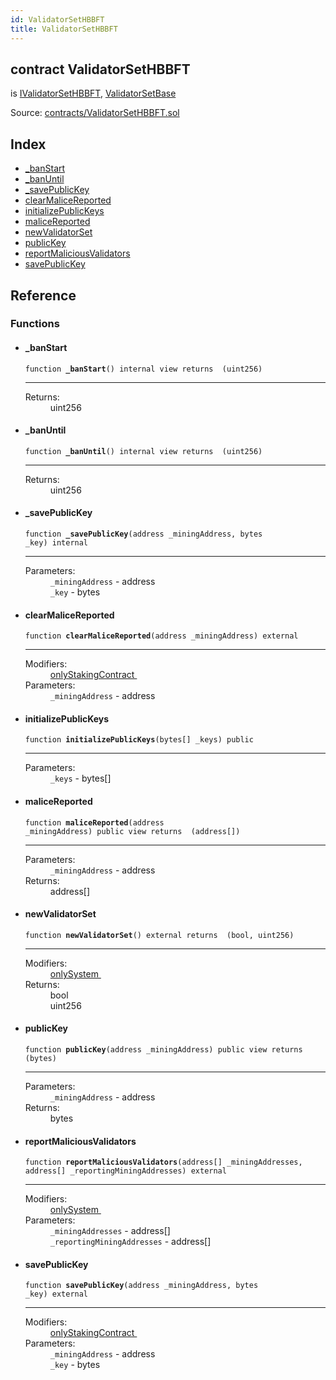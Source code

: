 ```yaml
---
id: ValidatorSetHBBFT
title: ValidatorSetHBBFT
---
```


<div class="contract-doc"><div class="contract"><h2 class="contract-header"><span class="contract-kind">contract</span> ValidatorSetHBBFT</h2><p class="base-contracts"><span>is</span> <a href="interfaces_IValidatorSetHBBFT.html">IValidatorSetHBBFT</a><span>, </span><a href="abstracts_ValidatorSetBase.html">ValidatorSetBase</a></p><div class="source">Source: <a href="https://github.com/poanetwork/posdao-contracts/blob/v0.1.0/contracts/ValidatorSetHBBFT.sol" target="_blank">contracts/ValidatorSetHBBFT.sol</a></div></div><div class="index"><h2>Index</h2><ul><li><a href="ValidatorSetHBBFT.html#_banStart">_banStart</a></li><li><a href="ValidatorSetHBBFT.html#_banUntil">_banUntil</a></li><li><a href="ValidatorSetHBBFT.html#_savePublicKey">_savePublicKey</a></li><li><a href="ValidatorSetHBBFT.html#clearMaliceReported">clearMaliceReported</a></li><li><a href="ValidatorSetHBBFT.html#initializePublicKeys">initializePublicKeys</a></li><li><a href="ValidatorSetHBBFT.html#maliceReported">maliceReported</a></li><li><a href="ValidatorSetHBBFT.html#newValidatorSet">newValidatorSet</a></li><li><a href="ValidatorSetHBBFT.html#publicKey">publicKey</a></li><li><a href="ValidatorSetHBBFT.html#reportMaliciousValidators">reportMaliciousValidators</a></li><li><a href="ValidatorSetHBBFT.html#savePublicKey">savePublicKey</a></li></ul></div><div class="reference"><h2>Reference</h2><div class="functions"><h3>Functions</h3><ul><li><div class="item function"><span id="_banStart" class="anchor-marker"></span><h4 class="name">_banStart</h4><div class="body"><code class="signature">function <strong>_banStart</strong><span>() </span><span>internal </span><span>view </span><span>returns  (uint256) </span></code><hr/><dl><dt><span class="label-return">Returns:</span></dt><dd>uint256</dd></dl></div></div></li><li><div class="item function"><span id="_banUntil" class="anchor-marker"></span><h4 class="name">_banUntil</h4><div class="body"><code class="signature">function <strong>_banUntil</strong><span>() </span><span>internal </span><span>view </span><span>returns  (uint256) </span></code><hr/><dl><dt><span class="label-return">Returns:</span></dt><dd>uint256</dd></dl></div></div></li><li><div class="item function"><span id="_savePublicKey" class="anchor-marker"></span><h4 class="name">_savePublicKey</h4><div class="body"><code class="signature">function <strong>_savePublicKey</strong><span>(address _miningAddress, bytes _key) </span><span>internal </span></code><hr/><dl><dt><span class="label-parameters">Parameters:</span></dt><dd><div><code>_miningAddress</code> - address</div><div><code>_key</code> - bytes</div></dd></dl></div></div></li><li><div class="item function"><span id="clearMaliceReported" class="anchor-marker"></span><h4 class="name">clearMaliceReported</h4><div class="body"><code class="signature">function <strong>clearMaliceReported</strong><span>(address _miningAddress) </span><span>external </span></code><hr/><dl><dt><span class="label-modifiers">Modifiers:</span></dt><dd><a href="abstracts_ValidatorSetBase.html#onlyStakingContract">onlyStakingContract </a></dd><dt><span class="label-parameters">Parameters:</span></dt><dd><div><code>_miningAddress</code> - address</div></dd></dl></div></div></li><li><div class="item function"><span id="initializePublicKeys" class="anchor-marker"></span><h4 class="name">initializePublicKeys</h4><div class="body"><code class="signature">function <strong>initializePublicKeys</strong><span>(bytes[] _keys) </span><span>public </span></code><hr/><dl><dt><span class="label-parameters">Parameters:</span></dt><dd><div><code>_keys</code> - bytes[]</div></dd></dl></div></div></li><li><div class="item function"><span id="maliceReported" class="anchor-marker"></span><h4 class="name">maliceReported</h4><div class="body"><code class="signature">function <strong>maliceReported</strong><span>(address _miningAddress) </span><span>public </span><span>view </span><span>returns  (address[]) </span></code><hr/><dl><dt><span class="label-parameters">Parameters:</span></dt><dd><div><code>_miningAddress</code> - address</div></dd><dt><span class="label-return">Returns:</span></dt><dd>address[]</dd></dl></div></div></li><li><div class="item function"><span id="newValidatorSet" class="anchor-marker"></span><h4 class="name">newValidatorSet</h4><div class="body"><code class="signature">function <strong>newValidatorSet</strong><span>() </span><span>external </span><span>returns  (bool, uint256) </span></code><hr/><dl><dt><span class="label-modifiers">Modifiers:</span></dt><dd><a href="abstracts_ValidatorSetBase.html#onlySystem">onlySystem </a></dd><dt><span class="label-return">Returns:</span></dt><dd>bool</dd><dd>uint256</dd></dl></div></div></li><li><div class="item function"><span id="publicKey" class="anchor-marker"></span><h4 class="name">publicKey</h4><div class="body"><code class="signature">function <strong>publicKey</strong><span>(address _miningAddress) </span><span>public </span><span>view </span><span>returns  (bytes) </span></code><hr/><dl><dt><span class="label-parameters">Parameters:</span></dt><dd><div><code>_miningAddress</code> - address</div></dd><dt><span class="label-return">Returns:</span></dt><dd>bytes</dd></dl></div></div></li><li><div class="item function"><span id="reportMaliciousValidators" class="anchor-marker"></span><h4 class="name">reportMaliciousValidators</h4><div class="body"><code class="signature">function <strong>reportMaliciousValidators</strong><span>(address[] _miningAddresses, address[] _reportingMiningAddresses) </span><span>external </span></code><hr/><dl><dt><span class="label-modifiers">Modifiers:</span></dt><dd><a href="abstracts_ValidatorSetBase.html#onlySystem">onlySystem </a></dd><dt><span class="label-parameters">Parameters:</span></dt><dd><div><code>_miningAddresses</code> - address[]</div><div><code>_reportingMiningAddresses</code> - address[]</div></dd></dl></div></div></li><li><div class="item function"><span id="savePublicKey" class="anchor-marker"></span><h4 class="name">savePublicKey</h4><div class="body"><code class="signature">function <strong>savePublicKey</strong><span>(address _miningAddress, bytes _key) </span><span>external </span></code><hr/><dl><dt><span class="label-modifiers">Modifiers:</span></dt><dd><a href="abstracts_ValidatorSetBase.html#onlyStakingContract">onlyStakingContract </a></dd><dt><span class="label-parameters">Parameters:</span></dt><dd><div><code>_miningAddress</code> - address</div><div><code>_key</code> - bytes</div></dd></dl></div></div></li></ul></div></div></div>
